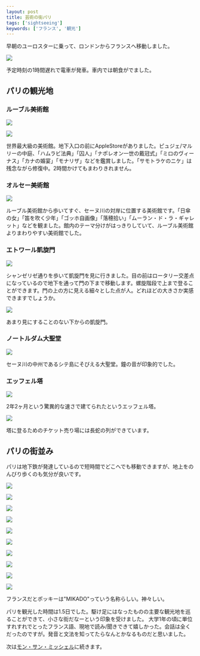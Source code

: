 ```yaml
---
layout: post
title: 芸術の街パリ
tags: ['sightseeing']
keywords: ['フランス', '観光']
---
```


早朝のユーロスターに乗って、ロンドンからフランスへ移動しました。

![ ](/img/blog_paris01.jpg)

予定時刻の1時間遅れで電車が発車。車内では朝食がでました。

## パリの観光地

### ルーブル美術館

![ ](/img/blog_paris02.jpg)

![ ](/img/blog_paris02_1.jpg)

世界最大級の美術館。地下入口の前にAppleStoreがありました。ピュジェ/マルリーの中庭、「ハムラビ法典」「囚人」「ナポレオン一世の戴冠式」「ミロのヴィーナス」「カナの婚宴」「モナリザ」などを鑑賞しました。「サモトラケのニケ」は残念ながら修復中。2時間かけてもまわりきれません。

### オルセー美術館

![ ](/img/blog_paris03.jpg)

ルーブル美術館から歩いてすぐ、セーヌ川の対岸に位置する美術館です。「日傘の女」「笛を吹く少年」「ゴッホ自画像」「落穂拾い」「ムーラン・ド・ラ・ギャレット」などを観ました。館内のテーマ分けがはっきりしていて、ルーブル美術館よりまわりやすい美術館でした。

### エトワール凱旋門

![ ](/img/blog_paris04.jpg)

シャンゼリゼ通りを歩いて凱旋門を見に行きました。目の前はロータリー交差点になっているので地下を通って門の下まで移動します。螺旋階段で上まで登ることができます。門の上の方に見える細々とした点が人。どれほどの大きさか実感できますでしょうか。

![ ](/img/blog_paris05.jpg)

あまり見にすることのない下からの凱旋門。

### ノートルダム大聖堂

![ ](/img/blog_paris07.jpg)

セーヌ川の中州であるシテ島にそびえる大聖堂。鐘の音が印象的でした。

### エッフェル塔

![ ](/img/blog_paris08.jpg)

2年2ヶ月という驚異的な速さで建てられたというエッフェル塔。

![ ](/img/blog_paris09.jpg)

塔に登るためのチケット売り場には長蛇の列ができています。

## パリの街並み

パリは地下鉄が発達しているので短時間でどこへでも移動できますが、地上をのんびり歩くのも気分が良いです。

![ ](/img/blog_paris11.jpg)

![ ](/img/blog_paris12.jpg)

![ ](/img/blog_paris13.jpg)

![ ](/img/blog_paris14.jpg)

![ ](/img/blog_paris15.jpg)

![ ](/img/blog_paris16.jpg)

![ ](/img/blog_paris21.jpg)

![ ](/img/blog_paris22.jpg)

![ ](/img/blog_paris23.jpg)

![ ](/img/blog_paris24.jpg)

フランスだとポッキーは"MIKADO"っていう名称らしい。神々しい。

パリを観光した時間は1.5日でした。駆け足にはなったものの主要な観光地を巡ることができて、小さな街だなーという印象を受けました。
大学1年の頃に単位すれすれでとったフランス語、現地で読み/聞きできて嬉しかった。会話は全くだったのですが。発音と文法を知ってたらなんとかなるものだと思いました。

次は[モン・サン・ミッシェル](/ja/posts/mont-saint-michel/)に続きます。
